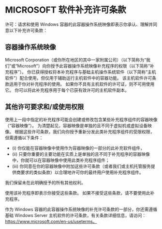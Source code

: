 
# MICROSOFT 软件补充许可条款

许可：请求和使用 Windows 容器的此容器操作系统映像即表示你承认、理解并同意以下补充许可条款：

## 容器操作系统映像 

Microsoft Corporation（或你所在地区的其中一家附属公司）（以下简称为“我们”或“Microsoft”）向你授予此容器操作系统映像补充程序的权限（以下简称“补充程序”）。 你已获得授权将本补充程序与基础主机操作系统软件（以下简称“主机软件”）配合使用，但仅用于辅助运行主机软件中的容器功能。  该主机软件许可条款适用于你对补充程序的使用。 如果你不具有主机软件的许可证，则不可用使用它。 你可以将此补充程序用于每个已获有效许可的主机软件副本。

## 其他许可要求和/或使用权限 

使用上一段中指定的补充程序可能会创建或修改包含某些补充程序组件的容器映像（“容器映像”）。 为清楚起见，容器映像是单独的且不同于虚拟机或虚拟设备映像。  根据这些许可条款，我们向你授予重新分发此类补充程序组件的受限权限，但需遵循以下条件：

  - (i) 你仅能在容器映像中使用作为容器映像的一部分的此补充软件组件，
  - (ii) 只要你重要的主要功能在实质上是单独的且不同于补充程序的容器映像中，你就可以在容器映像中使用此类补充程序组件； 
  - (iii) 你同意在你的容器映像中附加这些许可条款（或者我们或主机托管服务提供商要求的类似条款）以合理地许可你的最终用户使用补充程序组件。

我们保留未在此明确授予的所有其他权利。

使用该补充程序即表示你接受这些条款。 如果不接受这些条款，请不要使用此补充程序。

作为 Windows 容器的此容器操作系统映像的补充许可条款的一部分，你还需遵循基础 Windows Server 主机软件的许可条款，有关条款详细信息，请访问：https://www.microsoft.com/en-us/useterms。  
